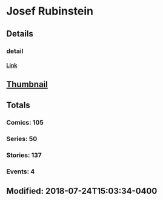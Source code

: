 # Josef  Rubinstein 
## Details
### detail
#### [Link](http://marvel.com/comics/creators/6650/josef_rubinstein?utm_campaign=apiRef&utm_source=225578a89fc76f3d20fbffda5d17a88d)
## [Thumbnail](http://i.annihil.us/u/prod/marvel/i/mg/b/40/image_not_available.jpg)
## Totals
### Comics: 105
### Series: 50
### Stories: 137
### Events: 4
## Modified: 2018-07-24T15:03:34-0400
